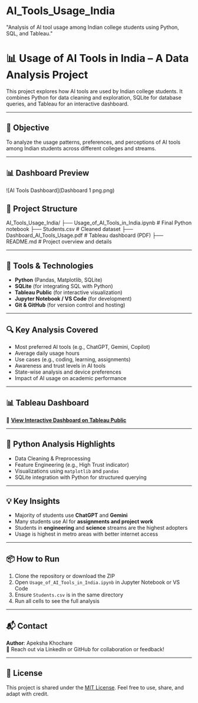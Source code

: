 # AI_Tools_Usage_India
"Analysis of AI tool usage among Indian college students using Python, SQL, and Tableau."
# 📊 Usage of AI Tools in India – A Data Analysis Project

This project explores how AI tools are used by Indian college students. It combines Python for data cleaning and exploration, SQLite for database queries, and Tableau for an interactive dashboard.

---

## 🧠 Objective

To analyze the usage patterns, preferences, and perceptions of AI tools among Indian students across different colleges and streams.

---

## 📊 Dashboard Preview

![AI Tools Dashboard](Dashboard 1 png.png)


## 📁 Project Structure

AI_Tools_Usage_India/
├── Usage_of_AI_Tools_in_India.ipynb # Final Python notebook
├── Students.csv # Cleaned dataset
├── Dashboard_AI_Tools_Usage.pdf # Tableau dashboard (PDF)
├── README.md # Project overview and details


---

## 🧰 Tools & Technologies

- **Python** (Pandas, Matplotlib, SQLite)
- **SQLite** (for integrating SQL with Python)
- **Tableau Public** (for interactive visualization)
- **Jupyter Notebook / VS Code** (for development)
- **Git & GitHub** (for version control and hosting)

---

## 🔍 Key Analysis Covered

- Most preferred AI tools (e.g., ChatGPT, Gemini, Copilot)
- Average daily usage hours
- Use cases (e.g., coding, learning, assignments)
- Awareness and trust levels in AI tools
- State-wise analysis and device preferences
- Impact of AI usage on academic performance

---

## 📊 Tableau Dashboard

🔗 **[View Interactive Dashboard on Tableau Public](https://public.tableau.com/app/profile/apeksha.khochare/viz/Dashboard_AI_Tools_Usage_twbx/Dashboard1)**

---

## 🐍 Python Analysis Highlights

- Data Cleaning & Preprocessing
- Feature Engineering (e.g., High Trust indicator)
- Visualizations using `matplotlib` and `pandas`
- SQLite integration with Python for structured querying

---

## 💡 Key Insights

- Majority of students use **ChatGPT** and **Gemini**
- Many students use AI for **assignments and project work**
- Students in **engineering** and **science** streams are the highest adopters
- Usage is highest in metro areas with better internet access

---

## 📦 How to Run

1. Clone the repository or download the ZIP
2. Open `Usage_of_AI_Tools_in_India.ipynb` in Jupyter Notebook or VS Code
3. Ensure `Students.csv` is in the same directory
4. Run all cells to see the full analysis

---

## 📬 Contact

**Author**: Apeksha Khochare  
📧 Reach out via LinkedIn or GitHub for collaboration or feedback!

---

## 📌 License

This project is shared under the [MIT License](https://choosealicense.com/licenses/mit/). Feel free to use, share, and adapt with credit.
